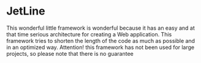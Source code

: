 # JetLine
This wonderful little framework is wonderful because it has an easy and at that time serious architecture for creating a Web application. This framework tries to shorten the length of the code as much as possible and in an optimized way. Attention! this framework has not been used for large projects, so please note that there is no guarantee
